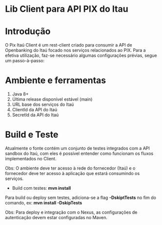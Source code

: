 # Lib Client para API PIX do Itau

# Introdução 
O Pix Itaú Client é um rest-client criado para consumir a API de Openbanking do Itaú focado nos serviços relacionados ao PIX. Para a efetiva utilização, faz-se necessário algumas configurações prévias, segue um passo-à-passo:

# Ambiente e ferramentas
1.	Java 8+
2.	Última release disponível estável (main)
5.	URL base dos serviços do Itaú
6.	ClientId da API do Itaú
7.	SecretId da API do Itaú

# Build e Teste
Atualmente o fonte contém um conjunto de testes integrados com a API sandbox do Itaú, com eles é possível entender como funcionam os fluxos implementados no Client.

Obs: O ambiente deve ter acesso à rede do fornecedor (Itaú) e o fornecedor deve ter acesso à aplicação que estará consumindo os serviços.

- Build com testes: <b>mvn install</b>

<p>Para build ou deploy sem testes, adiciona-se a flag <b>-DskiptTests</b> no fim do comando, ex: <b>mvn install -DskipTests</b></p>

<p>Obs: Para deploy e integração com o Nexus, as configurações de autenticação devem estar configuradas no Maven.</p>